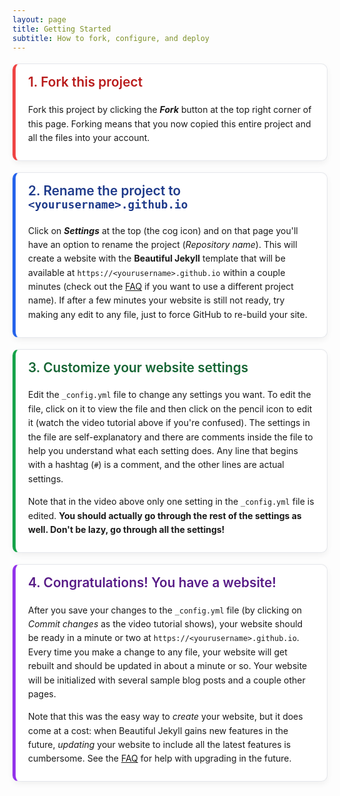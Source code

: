 ```yaml
---
layout: page
title: Getting Started
subtitle: How to fork, configure, and deploy
---
```


<div class="gs-section-01" markdown="1">

### 1. Fork this project
Fork this project by clicking the __*Fork*__ button at the top right corner of this page. Forking means that you now copied this entire project and all the files into your account.
</div>

<div class="gs-section-02" markdown="1">

### 2. Rename the project to `<yourusername>.github.io`
Click on __*Settings*__ at the top (the cog icon) and on that page you'll have an option to rename the project (*Repository name*). This will create a website with the **Beautiful Jekyll** template that will be available at `https://<yourusername>.github.io` within a couple minutes (check out the [FAQ](https://beautifuljekyll.com/faq/#custom-domain) if you want to use a different project name). If after a few minutes your website is still not ready, try making any edit to any file, just to force GitHub to re-build your site.
</div>

<div class="gs-section-03" markdown="1">

### 3. Customize your website settings
Edit the `_config.yml` file to change any settings you want. To edit the file, click on it to view the file and then click on the pencil icon to edit it (watch the video tutorial above if you're confused). The settings in the file are self-explanatory and there are comments inside the file to help you understand what each setting does. Any line that begins with a hashtag (`#`) is a comment, and the other lines are actual settings.

Note that in the video above only one setting in the `_config.yml` file is edited. **You should actually go through the rest of the settings as well. Don't be lazy, go through all the settings!**
</div>

<div class="gs-section-04" markdown="1">

### 4. Congratulations! You have a website!
After you save your changes to the `_config.yml` file (by clicking on *Commit changes* as the video tutorial shows), your website should be ready in a minute or two at `https://<yourusername>.github.io`. Every time you make a change to any file, your website will get rebuilt and should be updated in about a minute or so. Your website will be initialized with several sample blog posts and a couple other pages.

Note that this was the easy way to *create* your website, but it does come at a cost: when Beautiful Jekyll gains new features in the future, *updating* your website to include all the latest features is cumbersome. See the [FAQ](https://beautifuljekyll.com/faq/#updating) for help with upgrading in the future.
</div>

<!-- Put the style tag at the very bottom of the page -->
<style>
/* Shared base styles */
[class^="gs-section-"] {
  background: #ffffff;
  border: 1px solid #e5e7eb; /* light gray */
  border-radius: 10px;
  padding: 16px 20px;
  margin: 18px 0;
  box-shadow: 0 4px 10px rgba(0,0,0,0.05);
}

/* Headings */
[class^="gs-section-"] h3 {
  margin-top: 0;
  font-size: 1.3rem;
  font-weight: 600;
}

/* Paragraphs */
[class^="gs-section-"] p {
  line-height: 1.6;
  margin-bottom: 0.6em;
}

/* Step-specific accents */
.gs-section-01 {
  border-left: 5px solid #ef4444; /* red */
}
.gs-section-01 h3 { color: #b91c1c; }

.gs-section-02 {
  border-left: 5px solid #2563eb; /* blue */
}
.gs-section-02 h3 { color: #1e3a8a; }

.gs-section-03 {
  border-left: 5px solid #16a34a; /* green */
}
.gs-section-03 h3 { color: #166534; }

.gs-section-04 {
  border-left: 5px solid #9333ea; /* purple */
}
.gs-section-04 h3 { color: #581c87; }

/* Optional: subtle hover lift */
[class^="gs-section-"]:hover {
  transform: translateY(-2px);
  transition: transform .15s ease, box-shadow .15s ease;
  box-shadow: 0 8px 18px rgba(0,0,0,0.08);
}
</style>


